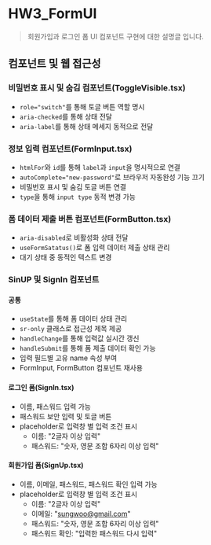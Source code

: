 # HW3_FormUI

> 회원가입과 로그인 폼 UI 컴포넌트 구현에 대한 설명글 입니다.

## 컴포넌트 및 웹 접근성

### 비밀번호 표시 및 숨김 컴포넌트(ToggleVisible.tsx)

- `role="switch"`를 통해 토글 버튼 역할 명시
- `aria-checked`를 통해 상태 전달
- `aria-label`를 통해 상태 메세지 동적으로 전달

### 정보 입력 컴포넌트(FormInput.tsx)

- `htmlFor`와 `id`를 통해 `label`과 `input`을 명시적으로 연결
- `autoComplete="new-password"`로 브라우저 자동완성 기능 끄기
- 비밀번호 표시 및 숨김 토글 버튼 연결
- `type`을 통해 `input type` 동적 변경 가능

### 폼 데이터 제출 버튼 컴포넌트(FormButton.tsx)

- `aria-disabled`로 비활성화 상태 전달
- `useFormSatatus()`로 폼 입력 데이터 제출 상태 관리
- 대기 상태 중 동적인 텍스트 변경

### SinUP 및 SignIn 컴포넌트

#### 공통

- `useState`를 통해 폼 데이터 상태 관리
- `sr-only` 클래스로 접근성 제목 제공
- `handleChange`를 통해 입력값 실시간 갱신
- `handleSubmit`를 통해 폼 제출 데이터 확인 가능
- 입력 필드별 고유 name 속성 부여
- FormInput, FormButton 컴포넌트 재사용

#### 로그인 폼(SignIn.tsx)

- 이름, 패스워드 입력 가능
- 패스워드 보안 입력 및 토글 버튼
- placeholder로 입력창 별 입력 조건 표시
  - 이름: "2글자 이상 입력"
  - 패스워드: "숫자, 영문 조합 6자리 이상 입력"

#### 회원가입 폼(SignUp.tsx)

- 이름, 이메일, 패스워드, 패스워드 확인 입력 가능
- placeholder로 입력창 별 입력 조건 표시
  - 이름: "2글자 이상 입력"
  - 이메일: "sungwoo@gmail.com"
  - 패스워드: "숫자, 영문 조합 6자리 이상 입력"
  - 패스워드 확인: "입력한 패스워드 다시 입력"
